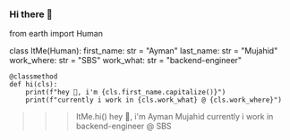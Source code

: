 ### Hi there 👋

from earth import Human

class ItMe(Human):
    first_name: str = "Ayman"
    last_name: str = "Mujahid"
    work_where: str = "SBS"
    work_what: str = "backend-engineer"

    @classmethod
    def hi(cls):
        print(f"hey 👋, i'm {cls.first_name.capitalize()}")
        print(f"currently i work in {cls.work_what} @ {cls.work_where}")

>>> ItMe.hi()
hey 👋, i'm Ayman Mujahid
currently i work in backend-engineer @ SBS
